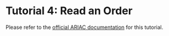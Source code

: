 # Tutorial 4: Read an Order

Please refer to the [official ARIAC documentation](https://ariac.readthedocs.io/en/latest/tutorials/tutorial_4.html) for this tutorial.
